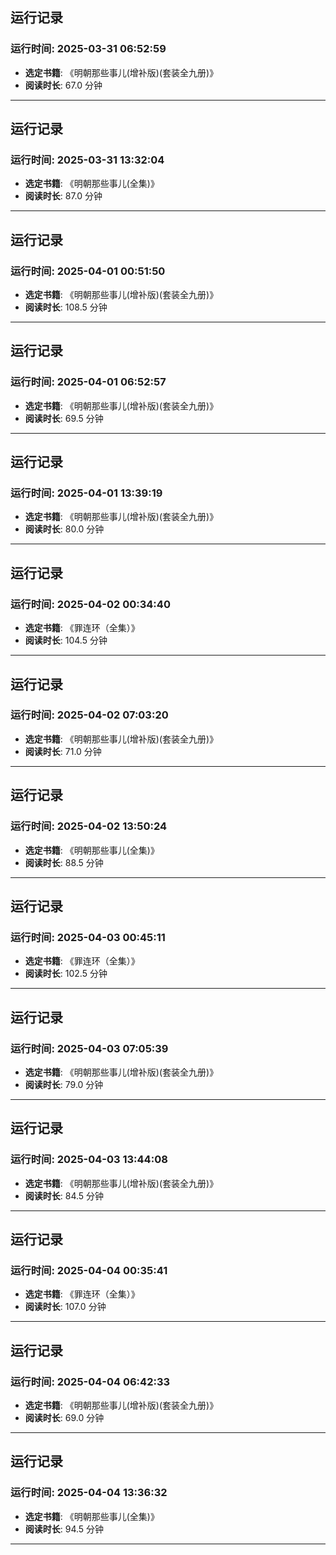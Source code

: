 ## 运行记录
### 运行时间: 2025-03-31 06:52:59
- **选定书籍**: 《明朝那些事儿(增补版)(套装全九册)》
- **阅读时长**: 67.0 分钟
------------------------------
## 运行记录
### 运行时间: 2025-03-31 13:32:04
- **选定书籍**: 《明朝那些事儿(全集)》
- **阅读时长**: 87.0 分钟
------------------------------
## 运行记录
### 运行时间: 2025-04-01 00:51:50
- **选定书籍**: 《明朝那些事儿(增补版)(套装全九册)》
- **阅读时长**: 108.5 分钟
------------------------------
## 运行记录
### 运行时间: 2025-04-01 06:52:57
- **选定书籍**: 《明朝那些事儿(增补版)(套装全九册)》
- **阅读时长**: 69.5 分钟
------------------------------
## 运行记录
### 运行时间: 2025-04-01 13:39:19
- **选定书籍**: 《明朝那些事儿(增补版)(套装全九册)》
- **阅读时长**: 80.0 分钟
------------------------------
## 运行记录
### 运行时间: 2025-04-02 00:34:40
- **选定书籍**: 《罪连环（全集）》
- **阅读时长**: 104.5 分钟
------------------------------
## 运行记录
### 运行时间: 2025-04-02 07:03:20
- **选定书籍**: 《明朝那些事儿(增补版)(套装全九册)》
- **阅读时长**: 71.0 分钟
------------------------------
## 运行记录
### 运行时间: 2025-04-02 13:50:24
- **选定书籍**: 《明朝那些事儿(全集)》
- **阅读时长**: 88.5 分钟
------------------------------
## 运行记录
### 运行时间: 2025-04-03 00:45:11
- **选定书籍**: 《罪连环（全集）》
- **阅读时长**: 102.5 分钟
------------------------------
## 运行记录
### 运行时间: 2025-04-03 07:05:39
- **选定书籍**: 《明朝那些事儿(增补版)(套装全九册)》
- **阅读时长**: 79.0 分钟
------------------------------
## 运行记录
### 运行时间: 2025-04-03 13:44:08
- **选定书籍**: 《明朝那些事儿(增补版)(套装全九册)》
- **阅读时长**: 84.5 分钟
------------------------------
## 运行记录
### 运行时间: 2025-04-04 00:35:41
- **选定书籍**: 《罪连环（全集）》
- **阅读时长**: 107.0 分钟
------------------------------
## 运行记录
### 运行时间: 2025-04-04 06:42:33
- **选定书籍**: 《明朝那些事儿(增补版)(套装全九册)》
- **阅读时长**: 69.0 分钟
------------------------------
## 运行记录
### 运行时间: 2025-04-04 13:36:32
- **选定书籍**: 《明朝那些事儿(全集)》
- **阅读时长**: 94.5 分钟
------------------------------
